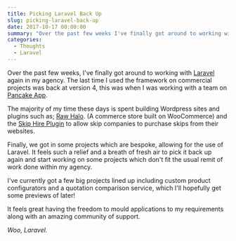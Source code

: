 ```yaml
---
title: Picking Laravel Back Up
slug: picking-laravel-back-up
date: 2017-10-17 00:00:00
summary: "Over the past few weeks I've finally got around to working with Laravel again. Oh, how happy I am!"
categories:
  - Thoughts
  - Laravel
---
```


Over the past few weeks, I've finally got around to working with [Laravel](https://laravel.com) again in my agency. The last time I used the framework on commercial projects was back at version 4, this was when I was working with a team on [Pancake App](https://pancakeapp.com).

The majority of my time these days is spent building Wordpress sites and plugins such as; [Raw Halo](https://rawhalo.com). (A commerce store built on WooCommerce) and the [Skip Hire Plugin](http://skips.adtrakdev.com) to allow skip companies to purchase skips from their websites.

Finally, we got in some projects which are bespoke, allowing for the use of Laravel. It feels such a relief and a breath of fresh air to pick it back up again and start working on some projects which don't fit the usual remit of work done within my agency.

I've currently got a few big projects lined up including custom product configurators and a quotation comparison service, which I'll hopefully get some previews of later!

It feels great having the freedom to mould applications to my requirements along with an amazing community of support.

_Woo, Laravel._

